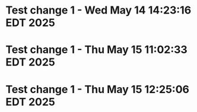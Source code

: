 # Test change 1 - Wed May 14 14:23:16 EDT 2025
# Test change 1 - Thu May 15 11:02:33 EDT 2025
# Test change 1 - Thu May 15 12:25:06 EDT 2025
